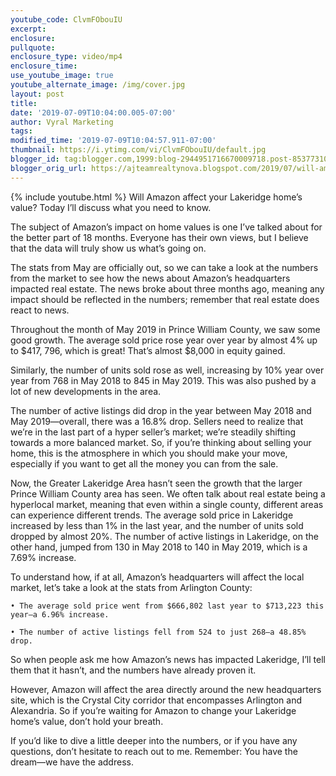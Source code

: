 ```yaml
---
youtube_code: ClvmFObouIU
excerpt:
enclosure:
pullquote:
enclosure_type: video/mp4
enclosure_time:
use_youtube_image: true
youtube_alternate_image: /img/cover.jpg
layout: post
title:
date: '2019-07-09T10:04:00.005-07:00'
author: Vyral Marketing
tags:
modified_time: '2019-07-09T10:04:57.911-07:00'
thumbnail: https://i.ytimg.com/vi/ClvmFObouIU/default.jpg
blogger_id: tag:blogger.com,1999:blog-2944951716670009718.post-8537731099455943329
blogger_orig_url: https://ajteamrealtynova.blogspot.com/2019/07/will-amazon-affect-your-lakeridge-homes.html
---
```

{% include youtube.html %}
Will Amazon affect your Lakeridge home’s value? Today I’ll discuss what you need to know.

The subject of Amazon’s impact on home values is one I’ve talked about for the better part of 18
months. Everyone has their own views, but I believe that the data will truly show us what’s going on.

The stats from May are officially out, so we can take a look at the numbers from the market to
see how the news about Amazon’s headquarters impacted real estate. The news broke about
three months ago, meaning any impact should be reflected in the numbers; remember that real estate
does react to news.

Throughout the month of May 2019 in Prince William County, we saw some good growth.
The average sold price rose year over year by almost 4% up to $417, 796, which is great! That’s
almost $8,000 in equity gained.

Similarly, the number of units sold rose as well, increasing by 10% year over year from 768 in
May 2018 to 845 in May 2019. This was also pushed by a lot of new developments in the area.

The number of active listings did drop in the year between May 2018 and May 2019—overall, there
was a 16.8% drop. Sellers need to realize that we’re in the last part of a hyper seller’s market; we’re
steadily shifting towards a more balanced market. So, if you’re thinking about selling your home,
this is the atmosphere in which you should make your move, especially if you want to get all the
money you can from the sale.

Now, the Greater Lakeridge Area hasn’t seen the growth that the larger Prince William County area
has seen. We often talk about real estate being a hyperlocal market, meaning that even within a
single county, different areas can experience different trends. The average sold price in Lakeridge
increased by less than 1% in the last year, and the number of units sold dropped by almost
20%. The number of active listings in Lakeridge, on the other hand, jumped from 130 in May 2018 to
140 in May 2019, which is a 7.69% increase.

To understand how, if at all, Amazon’s headquarters will affect the local market, let’s take a look at
the stats from Arlington County:

    • The average sold price went from $666,802 last year to $713,223 this year—a 6.96% increase.

    • The number of active listings fell from 524 to just 268—a 48.85% drop.

So when people ask me how Amazon’s news has impacted Lakeridge, I’ll tell them that it
hasn’t, and the numbers have already proven it.

However, Amazon will affect the area directly around the new headquarters site, which is the Crystal
City corridor that encompasses Arlington and Alexandria. So if you’re waiting for Amazon to change
your Lakeridge home’s value, don’t hold your breath.

If you’d like to dive a little deeper into the numbers, or if you have any questions, don’t hesitate to
reach out to me. Remember: You have the dream—we have the address.
